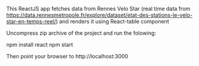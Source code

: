 This ReactJS app fetches data from Rennes Velo Star (real time data from https://data.rennesmetropole.fr/explore/dataset/etat-des-stations-le-velo-star-en-temps-reel/) and renders it using React-table component  

Uncompress zip archive of the project and run the folowing:

npm install react
npm start

Then point your browser to http://localhost:3000
